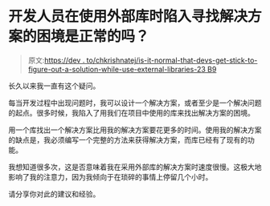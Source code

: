 # 开发人员在使用外部库时陷入寻找解决方案的困境是正常的吗？

> 原文:[https://dev . to/chkrishnatej/is-it-normal-that-devs-get-stick-to-figure-out-a-solution-while-use-external-libraries-23 B9](https://dev.to/chkrishnatej/is-it-normal-that-devs-get-stuck-to-figure-out-a-solution-while-using-external-libraries-23b9)

长久以来我一直有这个疑问。

每当开发过程中出现问题时，我可以设计一个解决方案，或者至少是一个解决问题的起点。很多时候，我陷入了用我们在项目中使用的库来找出解决方案的困境。

用一个库找出一个解决方案比用我的解决方案要花更多的时间。使用我的解决方案的缺点是，我必须编写一个完整的方法来获得解决方案，而库已经有了现有的功能。

我想知道很多次，这是否意味着我在采用外部库的解决方案时速度很慢。这极大地影响了我的注意力，因为我倾向于在琐碎的事情上停留几个小时。

请分享你对此的建议和经验。